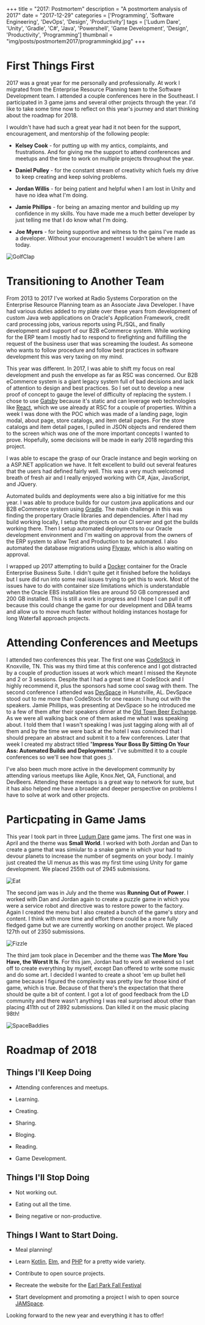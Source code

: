 +++
title = "2017: Postmortem"
description = "A postmortem analysis of 2017"
date = "2017-12-29"
categories = ['Programming', 'Software Engineering', 'DevOps', 'Design', 'Productivity']
tags = ['Ludum Dare', 'Unity', 'Gradle', 'C#', 'Java', 'Powershell', 'Game Development', 'Design', 'Productivity', 'Programming']
thumbnail = "img/posts/postmortem2017/programmingkid.jpg"
+++

# First Things First
2017 was a great year for me personally and professionally. At work I migrated from the Enterprise Resource Planning team to the Software Development team. I attended a couple conferences here in the Southeast. I participated in 3 game jams and several other projects through the year. I'd like to take some time now to reflect on this year's journey and start thinking about the roadmap for 2018.

I wouldn't have had such a great year had it not been for the support, encouragement, and mentorship of the following people:

*  **Kelsey Cook** - for putting up with my antics, complaints, and frustrations. And for giving me the support to attend conferences and meetups and the time to work on multiple projects throughout the year.

*  **Daniel Pulley** - for the constant stream of creativity which fuels my drive to keep creating and keep solving problems.

*  **Jordan Willis** - for being patient and helpful when I am lost in Unity and have no idea what I'm doing.

*  **Jamie Phillips** - for being an amazing mentor and building up my confidence in my skills. You have made me a much better developer by just telling me that I do know what I'm doing.

*  **Joe Myers** - for being supportive and witness to the gains I've made as a developer. Without your encouragement I wouldn't be where I am today.
 
 ![GolfClap](/img/posts/postmortem2017/golfclap.gif "Golf Clap")
 
# Transitioning to Another Team
 From 2013 to 2017 I've worked at Radio Systems Corporation on the Enterprise Resource Planning team as an Associate Java Developer. I have had various duties added to my plate over these years from development of custom Java web applications on Oracle's Application Framework, credit card processing jobs, various reports using PL/SQL, and finally development and support of our B2B eCommerce system. While working for the ERP team I mostly had to respond to firefighting and fulfilling the request of the business user that was screaming the loudest. As someone who wants to follow procedure and follow best practices in software development this was very taxing on my mind. 
 
 This year was different. In 2017, I was able to shift my focus on real development and push the envelope as far as RSC was concerned. Our B2B eCommerce system is a giant legacy system full of bad decisions and lack of attention to design and best practices. So I set out to develop a new proof of concept to gauge the level of difficulty of replacing the system. I chose to use [Gatsby](https://www.gatsbyjs.org/) because it's static and can leverage web technologies like [React](https://reactjs.org/), which we use already at RSC for a couple of properties. Within a week I was done with the POC which was made of a landing page, login modal, about page, store catalogs, and item detail pages. For the store catalogs and item detail pages, I pulled in JSON objects and rendered them to the screen which was one of the more important concepts I wanted to prove. Hopefully, some decisions will be made in early 2018 regarding this project.
 
 I was able to escape the grasp of our Oracle instance and begin working on a ASP.NET application we have. It felt excellent to build out several features that the users had defined fairly well. This was a very much welcomed breath of fresh air and I really enjoyed working with C#, Ajax, JavaScript, and JQuery.
 
 Automated builds and deployments were also a big initiative for me this year. I was able to produce builds for our custom java applications and our B2B eCommerce system using [Gradle](https://gradle.org/). The main challenge in this was finding the propertary Oracle libraries and dependencies. After I had my build working locally, I setup the projects on our CI server and got the builds working there. Then I setup automated deployments to our Oracle development environment and I'm waiting on approval from the owners of the ERP system to allow Test and Production to be automated. I also automated the database migrations using [Flyway](https://flywaydb.org/), which is also waiting on approval.
 
 I wrapped up 2017 attempting to build a [Docker](https://www.docker.com/) container for the Oracle Enterprise Business Suite. I didn't quite get it finished before the holidays but I sure did run into some real issues trying to get this to work. Most of the issues have to do with container size limitations which is understandable when the Oracle EBS installation files are around 50 GB compressed and 200 GB installed. This is still a work in progress and I hope I can pull it off because this could change the game for our development and DBA teams and allow us to move much faster without holding instances hostage for long Waterfall approach projects.
 
# Attending Conferences and Meetups

I attended two conferences this year. The first one was [CodeStock](http://www.codestock.org/) in Knoxville, TN. This was my third time at this conference and I got distracted by a couple of production issues at work which meant I missed the Keynote and 2 or 3 sessions. Despite that I had a great time at CodeStock and I highly recommend it, plus the sponsors had some cool swag with them. The second conference I attended was [DevSpace](https://www.devspaceconf.com/) in Hunstville, AL. DevSpace stood out to me more than CodeStock for one reason: I hung out with the speakers. Jamie Phillips, was presenting at DevSpace so he introduced me to a few of them after their speakers dinner at the [Old Town Beer Exchange](http://otbxhsv.com/). As we were all walking back one of them asked me what I was speaking about. I told them that I wasn't speaking I was just tagging along with all of them and by the time we were back at the hotel I was convinced that I should prepare an abstract and submit it to a few conferences. Later that week I created my abstract titled "**Impress Your Boss By Sitting On Your Ass: Automated Builds and Deployments**". I've submitted it to a couple conferences so we'll see how that goes ;).

I've also been much more active in the development community by attending various meetups like Agile, Knox.Net, QA, Functional, and DevBeers. Attending these meetups is a great way to network for sure, but it has also helped me have a broader and deeper perspective on problems I have to solve at work and other projects.

# Particpating in Game Jams   

This year I took part in three [Ludum Dare](https://ldjam.com/) game jams. The first one was in April and the theme was **Small World**. I worked with both Jordan and Dan to create a game that was simiular to a snake game in which your had to devour planets to increase the number of segments on your body. I mainly just created the UI menus as this was my first time using Unity for game development. We placed 255th out of 2945 submissions.

![Eat](/img/posts/postmortem2017/eat.png "Eat")

The second jam was in July and the theme was **Running Out of Power**. I worked with Dan and Jordan again to create a puzzle game in which you were a service robot and directive was to restore power to the factory. Again I created the menu but I also created a bunch of the game's story and content. I think with more time and effort there could be a more fully fledged game but we are currently working on another project. We placed 127th out of 2350 submissions.

![Fizzle](/img/posts/postmortem2017/fizzle.png "Fizzle")

The third jam took place in December and the theme was **The More You Have, the Worst It Is**. For this jam, Jordan had to work all weekend so I set off to create everything by myself, except Dan offered to write some music and do some art. I decided I wanted to create a shoot 'em up bullet hell game because I figured the complexity was pretty low for those kind of game, which is true. Because of that there's the expectation that there should be quite a bit of content. I got a lot of good feedback from the LD community and there wasn't anything I was real surprised about other than placing 411th out of 2892 submissions. Dan killed it on the music placing 98th!

![SpaceBaddies](/img/posts/postmortem2017/space.gif "SpaceBaddies")

# Roadmap of 2018

## Things I'll Keep Doing

* Attending conferences and meetups.

* Learning.

* Creating.

* Sharing.

* Bloging.

* Reading.

* Game Development.

## Things I'll Stop Doing

* Not working out.

* Eating out all the time.

* Being negative or non-productive.

## Things I Want to Start Doing.

* Meal planning!

* Learn [Kotlin](https://kotlinlang.org/), [Elm](http://elm-lang.org/), and [PHP](http://php.net/) for a pretty wide variety.

* Contribute to open source projects.

* Recreate the website for the [Earl Park Fall Festival](https://www.earlparkfestival.com/)

* Start development and promoting a project I wish to open source [JAMSpace](https://github.com/destepp11/bluegrass-jam).

Looking forward to the new year and everything it has to offer!





 